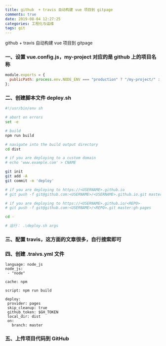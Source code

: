 ```yaml
---
title: github  + travis 自动构建 vue 项目到 gitpage
comments: true
date: 2019-08-04 12:27:25
categories: 工程化与运维
tags: git
---
```


github + travis 自动构建 vue 项目到 gitpage

<!--more-->

### 一、设置 vue.config.js，my-project 对应的是 github 上的项目名称

```js
module.exports = {
  publicPath: process.env.NODE_ENV === "production" ? "/my-project/" : "/"
};
```

### 二、创建脚本文件 deploy.sh

```bash
#!/usr/bin/env sh

# abort on errors
set -e

# build
npm run build

# navigate into the build output directory
cd dist

# if you are deploying to a custom domain
# echo 'www.example.com' > CNAME

git init
git add -A
git commit -m 'deploy'

# if you are deploying to https://<USERNAME>.github.io
# git push -f git@github.com:<USERNAME>/<USERNAME>.github.io.git master

# if you are deploying to https://<USERNAME>.github.io/<REPO>
# git push -f git@github.com:<USERNAME>/<REPO>.git master:gh-pages

cd -

# 运行： .\deploy.sh args
```

### 三、配置 travis，这方面的文章很多，自行搜索即可

### 四、创建 .traivs.yml 文件

```
language: node_js
node_js:
 - "node"

cache: npm

script: npm run build

deploy:
 provider: pages
 skip_cleanup: true
 github_token: $GH_TOKEN
 local_dir: dist
 on:
   branch: master
```

### 五、上传项目代码到 GitHub
